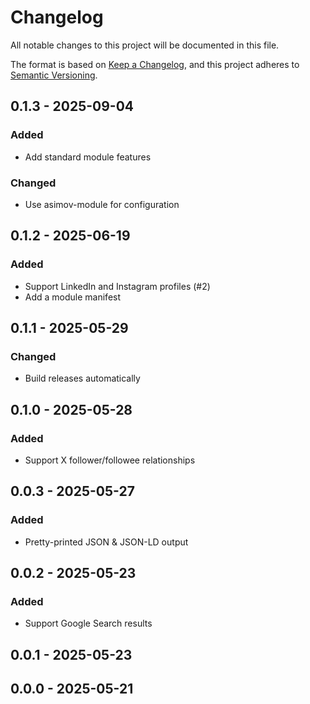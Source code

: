# Changelog

All notable changes to this project will be documented in this file.

The format is based on [Keep a Changelog](https://keepachangelog.com/en/1.0.0/),
and this project adheres to [Semantic Versioning](https://semver.org/spec/v2.0.0.html).

## 0.1.3 - 2025-09-04

### Added

- Add standard module features

### Changed

- Use asimov-module for configuration

## 0.1.2 - 2025-06-19

### Added

- Support LinkedIn and Instagram profiles (#2)
- Add a module manifest

## 0.1.1 - 2025-05-29

### Changed

- Build releases automatically

## 0.1.0 - 2025-05-28

### Added

- Support X follower/followee relationships

## 0.0.3 - 2025-05-27

### Added

- Pretty-printed JSON & JSON-LD output

## 0.0.2 - 2025-05-23

### Added

- Support Google Search results

## 0.0.1 - 2025-05-23

## 0.0.0 - 2025-05-21
